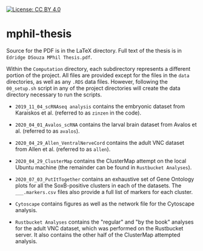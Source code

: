 [![License: CC BY 4.0](https://img.shields.io/badge/License-CC%20BY%204.0-lightgrey.svg)](https://creativecommons.org/licenses/by/4.0/)

# mphil-thesis

Source for the PDF is in the LaTeX directory. Full text of the thesis is in `Edridge DSouza MPhil Thesis.pdf`.

Within the `Computation` directory, each subdirectory represents a different portion of the project. All files are provided except for the files in the `data` directories, as well as any `.RDS` data files. However, following the `00_setup.sh` script in any of the project directories will create the data directory necessary to run the scripts.

- `2019_11_04_scRNAseq analysis` contains the embryonic dataset from Karaiskos et al. (referred to as `zinzen` in the code). 

- `2020_04_01_Avalos_scRNA` contains the larval brain dataset from Avalos et al. (referred to as `avalos`). 

- `2020_04_29_Allen_VentralNerveCord` contains the adult VNC dataset from Allen et al. (referred to as `allen`). 

- `2020_04_29_ClusterMap` contains the ClusterMap attempt on the local Ubuntu machine (the remainder can be found in `Rustbucket Analyses`). 

- `2020_07_03_PutItTogether` contains an exhaustive set of Gene Ontology plots for all the SoxB-positive clusters in each of the datasets. The `___.markers.csv` files also provide a full list of markers for each cluster.

- `Cytoscape` contains figures as well as the network file for the Cytoscape analysis.

- `Rustbucket Analyses` contains the "regular" and "by the book" analyses for the adult VNC dataset, which was performed on the Rustbucket server. It also contains the other half of the ClusterMap attempted analysis.

